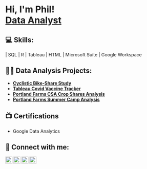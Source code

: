 <h1>Hi, I'm Phil! <br/><a href="https://github.com/lionmetals">Data Analyst</a>
  
<h2>💻 Skills:</h2>
| SQL
| R 
| Tableau
| HTML
| Microsoft Suite
| Google Workspace
  
<h2>👨‍💻 Data Analysis Projects:</h2>

- <b> [Cyclistic Bike-Share Study](https://github.com/lionmetals/cyclistic_bikeshare_study)</b>
- <b>[Tableau Covid Vaccine Tracker](https://github.com/lionmetals/tableau_covid_vaccine_tracker.git)</b>
- <b>[Portland Farms CSA Crop Shares Analysis](https://github.com/lionmetals/portland_farms_CSA_analysis)</b>
- <b>[Portland Farms Summer Camp Analysis](https://github.com/lionmetals/portland_farms_summercamp_analysis)</b>

<h2>📺 Certifications</h2>

- Google Data Analytics 

<h2> 🤳 Connect with me:</h2>

[<img align="left" alt="JoshMadakor | YouTube" width="22px" src="https://cdn.jsdelivr.net/npm/simple-icons@v3/icons/youtube.svg" />][youtube]
[<img align="left" alt="JoshMadakor | Twitter" width="22px" src="https://cdn.jsdelivr.net/npm/simple-icons@v3/icons/twitter.svg" />][twitter]
[<img align="left" alt="JoshMadakor | LinkedIn" width="22px" src="https://cdn.jsdelivr.net/npm/simple-icons@v3/icons/linkedin.svg" />][linkedin]
[<img align="left" alt="JoshMadakor | Instagram" width="22px" src="https://cdn.jsdelivr.net/npm/simple-icons@v3/icons/instagram.svg" />][instagram]

[twitter]: https://twitter.com/joshmadakor
[youtube]: https://www.youtube.com/c/joshmadakor
[instagram]: https://www.instagram.com/joshmadakor/
[linkedin]: https://linkedin.com/in/joshmadakor

<!--
**lionmetals/lionmetals** is a ✨ _special_ ✨ repository because its `README.md` (this file) appears on your GitHub profile.

Here are some ideas to get you started:

- 🔭 I’m currently working on ...
- 🌱 I’m currently learning ...
- 👯 I’m looking to collaborate on ...
- 🤔 I’m looking for help with ...
- 💬 Ask me about ...
- 📫 How to reach me: ...
- 😄 Pronouns: ...
- ⚡ Fun fact: ...
-->
